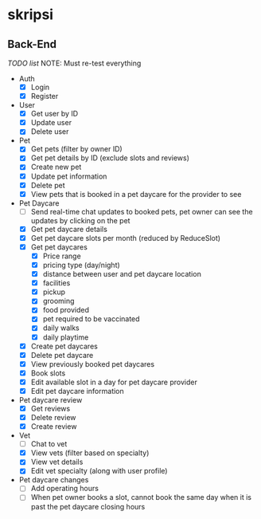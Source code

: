 # skripsi

## Back-End
*TODO list*
NOTE: Must re-test everything

- Auth
  - [x] Login
  - [x] Register
- User
  - [x] Get user by ID
  - [x] Update user
  - [x] Delete user

- Pet
  - [x] Get pets (filter by owner ID)
  - [x] Get pet details by ID (exclude slots and reviews)
  - [x] Create new pet
  - [x] Update pet information
  - [x] Delete pet
  - [x] View pets that is booked in a pet daycare for the provider to see
- Pet Daycare
  - [ ] Send real-time chat updates to booked pets, pet owner can see the updates by clicking on the pet
  - [x] Get pet daycare details
  - [x] Get pet daycare slots per month (reduced by ReduceSlot)
  - [x] Get pet daycares
    - [x] Price range
    - [x] pricing type (day/night)
    - [x] distance between user and pet daycare location
    - [x] facilities
    - [x] pickup
    - [x] grooming
    - [x] food provided
    - [x] pet required to be vaccinated
    - [x] daily walks
    - [x] daily playtime
  - [x] Create pet daycares
  - [x] Delete pet daycare
  - [x] View previously booked pet daycares
  - [x] Book slots
  - [x] Edit available slot in a day for pet daycare provider
  - [x] Edit pet daycare information
- Pet daycare review
  - [x] Get reviews
  - [x] Delete review
  - [x] Create review
- Vet
  - [ ] Chat to vet
  - [x] View vets (filter based on specialty)
  - [x] View vet details
  - [x] Edit vet specialty (along with user profile)

- Pet daycare changes
  - [ ] Add operating hours
  - [ ] When pet owner books a slot, cannot book the same day when it is past the pet daycare closing hours